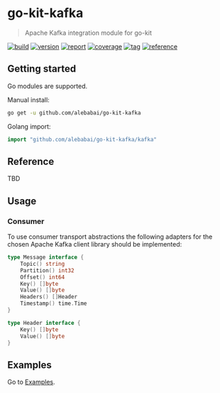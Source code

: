 # go-kit-kafka

> Apache Kafka integration module for go-kit

[![build](https://img.shields.io/github/workflow/status/alebabai/go-kit-kafka/CI)](https://github.com/alebabai/go-kit-kafka/actions?query=workflow%3ACI)
[![version](https://img.shields.io/github/go-mod/go-version/alebabai/go-kit-kafka)](https://golang.org/)
[![report](https://goreportcard.com/badge/github.com/alebabai/go-kit-kafka)](https://goreportcard.com/report/github.com/alebabai/go-kit-kafka)
[![coverage](https://img.shields.io/codecov/c/github/alebabai/go-kit-kafka)](https://codecov.io/github/alebabai/go-kit-kafka)
[![tag](https://img.shields.io/github/tag/alebabai/go-kit-kafka.svg)](https://github.com/alebabai/go-kit-kafka/tags)
[![reference](https://pkg.go.dev/badge/github.com/alebabai/go-kit-kafka.svg)](https://pkg.go.dev/github.com/alebabai/go-kit-kafka)

## Getting started

Go modules are supported.  

Manual install:

```bash
go get -u github.com/alebabai/go-kit-kafka
```

Golang import:

```go
import "github.com/alebabai/go-kit-kafka/kafka"
```

## Reference

TBD

## Usage

### Consumer

To use consumer transport abstractions the following adapters for the chosen Apache Kafka
client library should be implemented:

```go
type Message interface {
    Topic() string
    Partition() int32
    Offset() int64
    Key() []byte
    Value() []byte
    Headers() []Header
    Timestamp() time.Time
}

type Header interface {
    Key() []byte
    Value() []byte
}
```

## Examples

Go to [Examples](examples).
